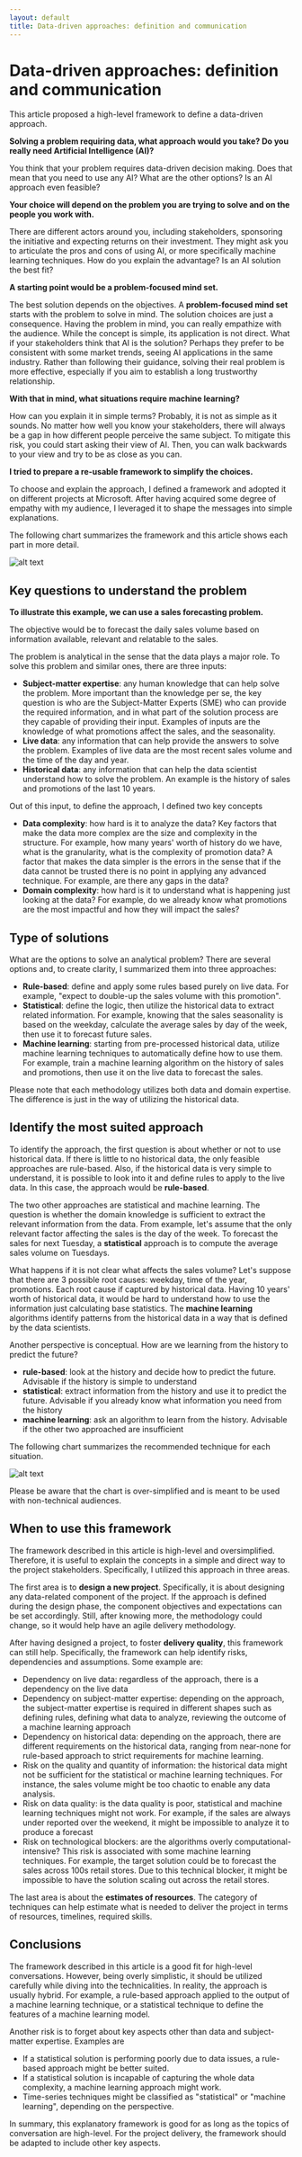 ```yaml
---
layout: default
title: Data-driven approaches: definition and communication
---
```


# Data-driven approaches: definition and communication



This article proposed a high-level framework to define a data-driven approach.

**Solving a problem requiring data, what approach would you take? Do you really need Artificial Intelligence (AI)?**

You think that your problem requires data-driven decision making. Does that mean that you need to use any AI? What are the other options? Is an AI approach even feasible?

**Your choice will depend on the problem you are trying to solve and on the people you work with.**

There are different actors around you, including stakeholders, sponsoring the initiative and expecting returns on their investment. They might ask you to articulate the pros and cons of using AI, or more specifically machine learning techniques. How do you explain the advantage? Is an AI solution the best fit?


**A starting point would be a problem-focused mind set.**

The best solution depends on the objectives. A **problem-focused mind set** starts with the problem to solve in mind. The solution choices are just a consequence. Having the problem in mind, you can really empathize with the audience. While the concept is simple, its application is not direct. What if your stakeholders think that AI is the solution? Perhaps they prefer to be consistent with some market trends, seeing AI applications in the same industry. Rather than following their guidance, solving their real problem is more effective, especially if you aim to establish a long trustworthy relationship.

**With that in mind, what situations require machine learning?**

How can you explain it in simple terms? Probably, it is not as simple as it sounds. No matter how well you know your stakeholders, there will always be a gap in how different people perceive the same subject. To mitigate this risk, you could start asking their view of AI. Then, you can walk backwards to your view and try to be as close as you can.

**I tried to prepare a re-usable framework to simplify the choices.**

To choose and explain the approach, I defined a framework and adopted it on different projects at Microsoft. After having acquired some degree of empathy with my audience, I leveraged it to shape the messages into simple explanations.

The following chart summarizes the framework and this article shows each part in more detail.

![alt text](https://raw.githubusercontent.com/micheleusuelli/micheleusuelli.github.io/master/articles-html/dsapproaches/approaches.PNG "Logo Title Text 1")



## Key questions to understand the problem

**To illustrate this example, we can use a sales forecasting problem.**

The objective would be to forecast the daily sales volume based on information available, relevant and relatable to the sales.

The problem is analytical in the sense that the data plays a major role. To solve this problem and similar ones, there are three inputs:

- **Subject-matter expertise**: any human knowledge that can help solve the problem. More important than the knowledge per se, the key question is who are the Subject-Matter Experts (SME) who can provide the required information, and in what part of the solution process are they capable of providing their input. Examples of inputs are the knowledge of what promotions affect the sales, and the seasonality.
- **Live data**: any information that can help provide the answers to solve the problem. Examples of live data are the most recent sales volume and the time of the day and year.
- **Historical data**: any information that can help the data scientist understand how to solve the problem. An example is the history of sales and promotions of the last 10 years.

Out of this input, to define the approach, I defined two key concepts

- **Data complexity**: how hard is it to analyze the data? Key factors that make the data more complex are the size and complexity in the structure. For example, how many years' worth of history do we have, what is the granularity, what is the complexity of promotion data? A factor that makes the data simpler is the errors in the sense that if the data cannot be trusted there is no point in applying any advanced technique. For example, are there any gaps in the data?
- **Domain complexity**: how hard is it to understand what is happening just looking at the data? For example, do we already know what promotions are the most impactful and how they will impact the sales?


## Type of solutions

What are the options to solve an analytical problem? There are several options and, to create clarity, I summarized them into three approaches:

- **Rule-based**: define and apply some rules based purely on live data. For example, "expect to double-up the sales volume with this promotion".
- **Statistical**: define the logic, then utilize the historical data to extract related information. For example, knowing that the sales seasonality is based on the weekday, calculate the average sales by day of the week, then use it to forecast future sales.
- **Machine learning**: starting from pre-processed historical data, utilize machine learning techniques to automatically define how to use them. For example, train a machine learning algorithm on the history of sales and promotions, then use it on the live data to forecast the sales.

Please note that each methodology utilizes both data and domain expertise. The difference is just in the way of utilizing the historical data.


## Identify the most suited approach

To identify the approach, the first question is about whether or not to use historical data. If there is little to no historical data, the only feasible approaches are rule-based. Also, if the historical data is very simple to understand, it is possible to look into it and define rules to apply to the live data. In this case, the approach would be **rule-based**.

The two other approaches are statistical and machine learning. The question is whether the domain knowledge is sufficient to extract the relevant information from the data. From example, let's assume that the only relevant factor affecting the sales is the day of the week. To forecast the sales for next Tuesday, a **statistical** approach is to compute the average sales volume on Tuesdays.

What happens if it is not clear what affects the sales volume? Let's suppose that there are 3 possible root causes: weekday, time of the year, promotions. Each root cause if captured by historical data. Having 10 years' worth of historical data, it would be hard to understand how to use the information just calculating base statistics. The **machine learning** algorithms identify patterns from the historical data in a way that is defined by the data scientists.

Another perspective is conceptual. How are we learning from the history to predict the future?
- **rule-based**: look at the history and decide how to predict the future. Advisable if the history is simple to understand
- **statistical**: extract information from the history and use it to predict the future. Advisable if you already know what information you need from the history
- **machine learning**: ask an algorithm to learn from the history. Advisable if the other two approached are insufficient

The following chart summarizes the recommended technique for each situation. 

![alt text](https://raw.githubusercontent.com/micheleusuelli/micheleusuelli.github.io/master/articles-html/dsapproaches/approaches.PNG "Logo Title Text 1")

Please be aware that the chart is over-simplified and is meant to be used with non-technical audiences.


## When to use this framework

The framework described in this article is high-level and oversimplified. Therefore, it is useful to explain the concepts in a simple and direct way to the project stakeholders. Specifically, I utilized this approach in three areas.

The first area is to **design a new project**. Specifically, it is about designing any data-related component of the project. If the approach is defined during the design phase, the component objectives and expectations can be set accordingly. Still, after knowing more, the methodology could change, so it would help have an agile delivery methodology.

After having designed a project, to foster **delivery quality**, this framework can still help. Specifically, the framework can help identify risks, dependencies and assumptions. Some example are:

- Dependency on live data: regardless of the approach, there is a dependency on the live data
- Dependency on subject-matter expertise: depending on the approach, the subject-matter expertise is required in different shapes such as defining rules, defining what data to analyze, reviewing the outcome of a machine learning approach
- Dependency on historical data: depending on the approach, there are different requirements on the historical data, ranging from near-none for rule-based approach to strict requirements for machine learning.
- Risk on the quality and quantity of information: the historical data might not be sufficient for the statistical or machine learning techniques. For instance, the sales volume might be too chaotic to enable any data analysis.
- Risk on data quality: is the data quality is poor, statistical and machine learning techniques might not work. For example, if the sales are always under reported over the weekend, it might be impossible to analyze it to produce a forecast
- Risk on technological blockers: are the algorithms overly computational-intensive? This risk is associated with some machine learning techniques. For example, the target solution could be to forecast the sales across 100s retail stores. Due to this technical blocker, it might be impossible to have the solution scaling out across the retail stores.

The last area is about the **estimates of resources**. The category of techniques can help estimate what is needed to deliver the project in terms of resources, timelines, required skills.


## Conclusions

The framework described in this article is a good fit for high-level conversations. However, being overly simplistic, it should be utilized carefully while diving into the technicalities. In reality, the approach is usually hybrid. For example, a rule-based approach applied to the output of a machine learning technique, or a statistical technique to define the features of a machine learning model.

Another risk is to forget about key aspects other than data and subject-matter expertise. Examples are
- If a statistical solution is performing poorly due to data issues, a rule-based approach might be better suited.
- If a statistical solution is incapable of capturing the whole data complexity, a machine learning approach might work.
- Time-series techniques might be classified as "statistical" or "machine learning", depending on the perspective.

In summary, this explanatory framework is good for as long as the topics of conversation are high-level. For the project delivery, the framework should be adapted to include other key aspects.
